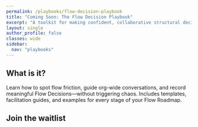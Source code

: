```yaml
---
permalink: /playbooks/flow-decision-playbook
title: "Coming Soon: The Flow Decision Playbook"
excerpt: "A toolkit for making confident, collaborative structural decisions."
layout: single
author_profile: false
classes: wide
sidebar:
  nav: "playbooks"
---
```


## What is it?

Learn how to spot flow friction, guide org-wide conversations, and record meaningful Flow Decisions—without triggering chaos. Includes templates, facilitation guides, and examples for every stage of your Flow Roadmap.

## Join the waitlist

<script async data-uid="51f5212fd5" src="https://conjurer.kit.com/51f5212fd5/index.js"></script>
